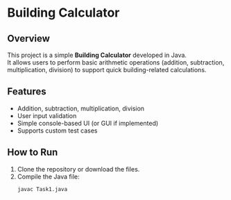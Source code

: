 
# Building Calculator

## Overview
This project is a simple **Building Calculator** developed in Java.  
It allows users to perform basic arithmetic operations (addition, subtraction, multiplication, division) to support quick building-related calculations.

## Features
- Addition, subtraction, multiplication, division
- User input validation
- Simple console-based UI (or GUI if implemented)
- Supports custom test cases

## How to Run
1. Clone the repository or download the files.
2. Compile the Java file:
   ```bash
   javac Task1.java

